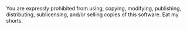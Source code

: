 You are expressly prohibited from using, copying, modifying, publishing, distributing, sublicensing, and/or selling copies of this software. Eat my shorts.